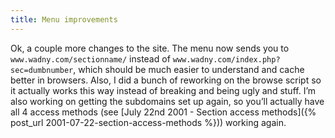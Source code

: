 ```yaml
---
title: Menu improvements
---
```

Ok, a couple more changes to the site. The menu now sends you to `www.wadny.com/sectionname/` instead of `www.wadny.com/index.php?sec=dumbnumber`, which should be much easier to understand and cache better in browsers. Also, I did a bunch of reworking on the browse script so it actually works this way instead of breaking and being ugly and stuff. I’m also working on getting the subdomains set up again, so you’ll actually have all 4 access methods (see [July 22nd 2001 - Section access methods]({% post_url 2001-07-22-section-access-methods %})) working again.
